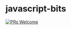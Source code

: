 # javascript-bits

[![PRs Welcome](https://img.shields.io/badge/PRs-welcome-brightgreen.svg?style=flat-square)](http://makeapullrequest.com)
